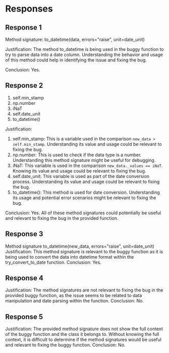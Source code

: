 # Responses
## Response 1
Method signature: to_datetime(data, errors="raise", unit=date_unit)

Justification: The method to_datetime is being used in the buggy function to try to parse data into a date column. Understanding the behavior and usage of this method could help in identifying the issue and fixing the bug.

Conclusion: Yes.

## Response 2
1. self.min_stamp
2. np.number
3. iNaT
4. self.date_unit
5. to_datetime()

Justification: 
1. self.min_stamp: This is a variable used in the comparison `new_data > self.min_stamp`. Understanding its value and usage could be relevant to fixing the bug.
2. np.number: This is used to check if the data type is a number. Understanding this method signature might be useful for debugging.
3. iNaT: This variable is used in the comparison `new_data._values == iNaT`. Knowing its value and usage could be relevant to fixing the bug.
4. self.date_unit: This variable is used as part of the date conversion process. Understanding its value and usage could be relevant to fixing the bug.
5. to_datetime(): This method is used for date conversion. Understanding its usage and potential error scenarios might be relevant to fixing the bug.

Conclusion: Yes. All of these method signatures could potentially be useful and relevant to fixing the bug in the provided function.

## Response 3
Method signature  to_datetime(new_data, errors="raise", unit=date_unit)
Justification: This method signature is relevant to the buggy function as it is being used to convert the data into datetime format within the try_convert_to_date function.
Conclusion: Yes.

## Response 4
Justification: The method signatures are not relevant to fixing the bug in the provided buggy function, as the issue seems to be related to data manipulation and date parsing within the function.
Conclusion: No.

## Response 5
Justification: The provided method signature does not show the full context of the buggy function and the class it belongs to. Without knowing the full context, it is difficult to determine if the method signatures would be useful and relevant to fixing the buggy function.
Conclusion: No.


